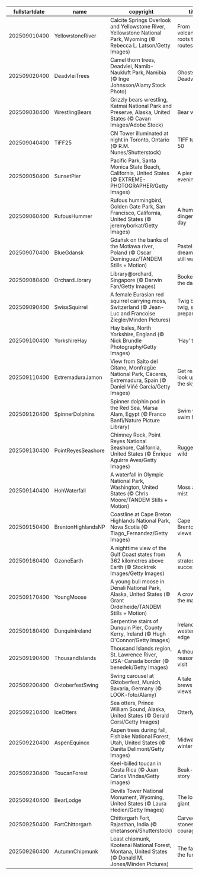 |fullstartdate|name|copyright|title|image|
|--|--|--|--|--|
202509010400|YellowstoneRiver|Calcite Springs Overlook and Yellowstone River, Yellowstone National Park, Wyoming (© Rebecca L. Latson/Getty Images)|From volcanic roots to river routes|![](/en-CA/2025/09/202509010400YellowstoneRiver.jpg)|
202509020400|DeadvleiTrees|Camel thorn trees, Deadvlei, Namib-Naukluft Park, Namibia (© Inge Johnsson/Alamy Stock Photo)|Ghosts of Deadvlei|![](/en-CA/2025/09/202509020400DeadvleiTrees.jpg)|
202509030400|WrestlingBears|Grizzly bears wrestling, Katmai National Park and Preserve, Alaska, United States (© Cavan Images/Adobe Stock)|Bear with us|![](/en-CA/2025/09/202509030400WrestlingBears.jpg)|
202509040400|TiFF25|CN Tower illuminated at night in Toronto, Ontario (© R.M. Nunes/Shutterstock)|TIFF turns 50|![](/en-CA/2025/09/202509040400TiFF25.jpg)|
202509050400|SunsetPier|Pacific Park, Santa Monica State Beach, California, United States (© EXTREME-PHOTOGRAPHER/Getty Images)|A pier-fect evening|![](/en-CA/2025/09/202509050400SunsetPier.jpg)|
202509060400|RufousHummer|Rufous hummingbird, Golden Gate Park, San Francisco, California, United States (© jeremyborkat/Getty Images)|A hum-dinger of a day|![](/en-CA/2025/09/202509060400RufousHummer.jpg)|
202509070400|BlueGdansk|Gdańsk on the banks of the Motława river, Poland (© Oscar Dominguez/TANDEM Stills + Motion)|Pastel dreams and still waters|![](/en-CA/2025/09/202509070400BlueGdansk.jpg)|
202509080400|OrchardLibrary|Library@orchard, Singapore (© Darwin Fan/Getty Images)|Booked for the day|![](/en-CA/2025/09/202509080400OrchardLibrary.jpg)|
202509090400|SwissSquirrel|A female Eurasian red squirrel carrying moss, Switzerland (© Jean-Luc and Francoise Ziegler/Minden Pictures)|Twig by twig, she prepares|![](/en-CA/2025/09/202509090400SwissSquirrel.jpg)|
202509100400|YorkshireHay|Hay bales, North Yorkshire, England (© Nick Brundle Photography/Getty Images)|'Hay' there!|![](/en-CA/2025/09/202509100400YorkshireHay.jpg)|
202509110400|ExtremaduraJamon|View from Salto del Gitano, Monfragüe National Park, Cáceres, Extremadura, Spain (© Daniel Viñé Garcia/Getty Images)|Get ready to look up at the sky!|![](/en-CA/2025/09/202509110400ExtremaduraJamon.jpg)|
202509120400|SpinnerDolphins|Spinner dolphin pod in the Red Sea, Marsa Alam, Egypt (© Franco Banfi/Nature Picture Library)|Swim wild, swim free|![](/en-CA/2025/09/202509120400SpinnerDolphins.jpg)|
202509130400|PointReyesSeashore|Chimney Rock, Point Reyes National Seashore, California, United States (© Enrique Aguirre Aves/Getty Images)|Rugged and wild|![](/en-CA/2025/09/202509130400PointReyesSeashore.jpg)|
202509140400|HohWaterfall|A waterfall in Olympic National Park, Washington, United States (© Chris Moore/TANDEM Stills + Motion)|Moss and mist|![](/en-CA/2025/09/202509140400HohWaterfall.jpg)|
202509150400|BrentonHighlandsNP|Coastline at Cape Breton Highlands National Park, Nova Scotia (© Tiago_Fernandez/Getty Images)|Cape Brenton views|![](/en-CA/2025/09/202509150400BrentonHighlandsNP.jpg)|
202509160400|OzoneEarth|A nighttime view of the Gulf Coast states from 362 kilometres above Earth (© Stocktrek Images/Getty Images)|A stratospheric success|![](/en-CA/2025/09/202509160400OzoneEarth.jpg)|
202509170400|YoungMoose|A young bull moose in Denali National Park, Alaska, United States (© Grant Ordelheide/TANDEM Stills + Motion)|A crown in the making|![](/en-CA/2025/09/202509170400YoungMoose.jpg)|
202509180400|DunquinIreland|Serpentine stairs of Dunquin Pier, County Kerry, Ireland (© Hugh O'Connor/Getty Images)|Ireland's western edge|![](/en-CA/2025/09/202509180400DunquinIreland.jpg)|
202509190400|ThousandIslands|Thousand Islands region, St. Lawrence River, USA-Canada border (© benedek/Getty Images)|A thousand reasons to visit|![](/en-CA/2025/09/202509190400ThousandIslands.jpg)|
202509200400|OktoberfestSwing|Swing carousel at Oktoberfest, Munich, Bavaria, Germany (© LOOK-foto/Alamy)|A tale of brews and views|![](/en-CA/2025/09/202509200400OktoberfestSwing.jpg)|
202509210400|IceOtters|Sea otters, Prince William Sound, Alaska, United States (© Gerald Corsi/Getty Images)|Otterly cool|![](/en-CA/2025/09/202509210400IceOtters.jpg)|
202509220400|AspenEquinox|Aspen trees during fall, Fishlake National Forest, Utah, United States (© Danita Delimont/Getty Images)|Midway to winter|![](/en-CA/2025/09/202509220400AspenEquinox.jpg)|
202509230400|ToucanForest|Keel-billed toucan in Costa Rica (© Juan Carlos Vindas/Getty Images)|Beak-side story|![](/en-CA/2025/09/202509230400ToucanForest.jpg)|
202509240400|BearLodge|Devils Tower National Monument, Wyoming, United States (© Laura Hedien/Getty Images)|The lonely giant|![](/en-CA/2025/09/202509240400BearLodge.jpg)|
202509250400|FortChittorgarh|Chittorgarh Fort, Rajasthan, India (© chetansoni/Shutterstock)|Carved stones of courage|![](/en-CA/2025/09/202509250400FortChittorgarh.jpg)|
202509260400|AutumnChipmunk|Least chipmunk, Kootenai National Forest, Montana, United States (© Donald M. Jones/Minden Pictures)|The fast and the furriest|![](/en-CA/2025/09/202509260400AutumnChipmunk.jpg)|
